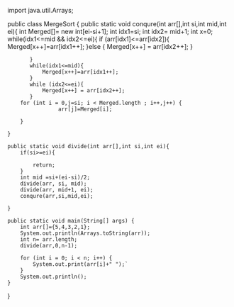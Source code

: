 import java.util.Arrays;

public class MergeSort {
    public static void conqure(int arr[],int si,int mid,int ei){
           int Merged[]= new int[ei-si+1];
           int idx1=si;
           int idx2= mid+1;
           int x=0;
           while(idx1<=mid && idx2<=ei){
               if (arr[idx1]<=arr[idx2]){
                   Merged[x++]=arr[idx1++];
               }else {
                   Merged[x++] = arr[idx2++];
               }

           }
           while(idx1<=mid){
               Merged[x++]=arr[idx1++];
           }
           while (idx2<=ei){
               Merged[x++] = arr[idx2++];
           }
        for (int i = 0,j=si; i < Merged.length ; i++,j++) {
                    arr[j]=Merged[i];

        }

    }

    public static void divide(int arr[],int si,int ei){
        if(si>=ei){

            return;
        }
        int mid =si+(ei-si)/2;
        divide(arr, si, mid);
        divide(arr, mid+1, ei);
        conqure(arr,si,mid,ei);

    }

    public static void main(String[] args) {
        int arr[]={5,4,3,2,1};
        System.out.println(Arrays.toString(arr));
        int n= arr.length;
        divide(arr,0,n-1);

        for (int i = 0; i < n; i++) {
            System.out.print(arr[i]+" ");`
        }
        System.out.println();
    }
}
